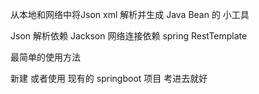 从本地和网络中将Json xml 解析并生成 Java Bean 的 小工具

Json 解析依赖 Jackson  网络连接依赖 spring RestTemplate 

最简单的使用方法 

新建 或者使用 现有的 springboot 项目 考进去就好 
